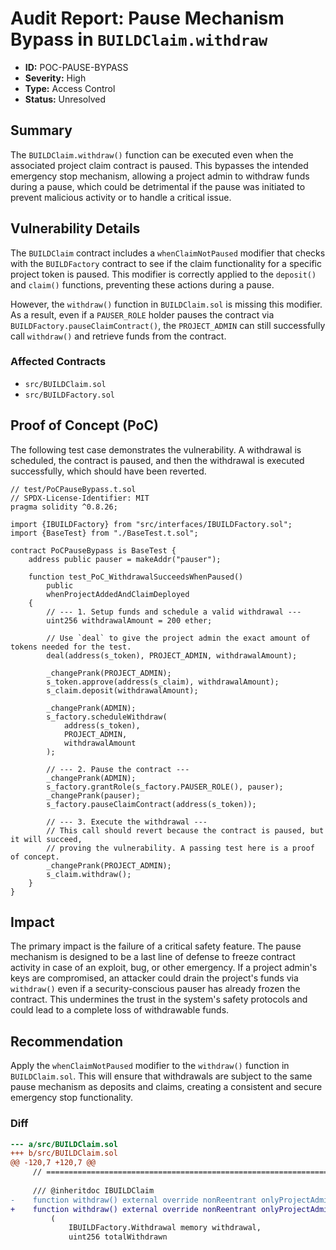 # Audit Report: Pause Mechanism Bypass in `BUILDClaim.withdraw`

- **ID:** POC-PAUSE-BYPASS
- **Severity:** High
- **Type:** Access Control
- **Status:** Unresolved

## Summary

The `BUILDClaim.withdraw()` function can be executed even when the associated project claim contract is paused. This bypasses the intended emergency stop mechanism, allowing a project admin to withdraw funds during a pause, which could be detrimental if the pause was initiated to prevent malicious activity or to handle a critical issue.

## Vulnerability Details

The `BUILDClaim` contract includes a `whenClaimNotPaused` modifier that checks with the `BUILDFactory` contract to see if the claim functionality for a specific project token is paused. This modifier is correctly applied to the `deposit()` and `claim()` functions, preventing these actions during a pause.

However, the `withdraw()` function in `BUILDClaim.sol` is missing this modifier. As a result, even if a `PAUSER_ROLE` holder pauses the contract via `BUILDFactory.pauseClaimContract()`, the `PROJECT_ADMIN` can still successfully call `withdraw()` and retrieve funds from the contract.

### Affected Contracts

- `src/BUILDClaim.sol`
- `src/BUILDFactory.sol`

## Proof of Concept (PoC)

The following test case demonstrates the vulnerability. A withdrawal is scheduled, the contract is paused, and then the withdrawal is executed successfully, which should have been reverted.

```solidity
// test/PoCPauseBypass.t.sol
// SPDX-License-Identifier: MIT
pragma solidity ^0.8.26;

import {IBUILDFactory} from "src/interfaces/IBUILDFactory.sol";
import {BaseTest} from "./BaseTest.t.sol";

contract PoCPauseBypass is BaseTest {
    address public pauser = makeAddr("pauser");

    function test_PoC_WithdrawalSucceedsWhenPaused()
        public
        whenProjectAddedAndClaimDeployed
    {
        // --- 1. Setup funds and schedule a valid withdrawal ---
        uint256 withdrawalAmount = 200 ether;

        // Use `deal` to give the project admin the exact amount of tokens needed for the test.
        deal(address(s_token), PROJECT_ADMIN, withdrawalAmount);

        _changePrank(PROJECT_ADMIN);
        s_token.approve(address(s_claim), withdrawalAmount);
        s_claim.deposit(withdrawalAmount);

        _changePrank(ADMIN);
        s_factory.scheduleWithdraw(
            address(s_token),
            PROJECT_ADMIN,
            withdrawalAmount
        );

        // --- 2. Pause the contract ---
        _changePrank(ADMIN);
        s_factory.grantRole(s_factory.PAUSER_ROLE(), pauser);
        _changePrank(pauser);
        s_factory.pauseClaimContract(address(s_token));

        // --- 3. Execute the withdrawal ---
        // This call should revert because the contract is paused, but it will succeed,
        // proving the vulnerability. A passing test here is a proof of concept.
        _changePrank(PROJECT_ADMIN);
        s_claim.withdraw();
    }
}
```

## Impact

The primary impact is the failure of a critical safety feature. The pause mechanism is designed to be a last line of defense to freeze contract activity in case of an exploit, bug, or other emergency. If a project admin's keys are compromised, an attacker could drain the project's funds via `withdraw()` even if a security-conscious pauser has already frozen the contract. This undermines the trust in the system's safety protocols and could lead to a complete loss of withdrawable funds.

## Recommendation

Apply the `whenClaimNotPaused` modifier to the `withdraw()` function in `BUILDClaim.sol`. This will ensure that withdrawals are subject to the same pause mechanism as deposits and claims, creating a consistent and secure emergency stop functionality.

### Diff

```diff
--- a/src/BUILDClaim.sol
+++ b/src/BUILDClaim.sol
@@ -120,7 +120,7 @@
     // ================================================================
 
     /// @inheritdoc IBUILDClaim
-    function withdraw() external override nonReentrant onlyProjectAdmin {
+    function withdraw() external override nonReentrant onlyProjectAdmin whenClaimNotPaused {
         (
             IBUILDFactory.Withdrawal memory withdrawal,
             uint256 totalWithdrawn
